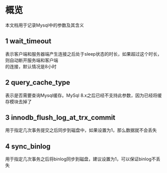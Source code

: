 # 概览

本文档用于记录Mysql中的参数及其含义

## 1 wait_timeout

表示客户端和服务器端产生连接之后处于sleep状态的时长，如果超过这个时长，则自动断开服务端和客户端  
的连接，默认情况是8小时

## 2 query_cache_type

表示是否需要查询Mysql缓存。MySql 8.x之后已经不支持此参数，因为已经将缓存模块去掉了

## 3 innodb_flush_log_at_trx_commit

用于指定几次事务提交之后同步到磁盘中，如果设置为1，那么数据就不会丢失

## 4 sync_binlog

用于指定几次事务之后将binlog同步到磁盘，建议设置为1，可以保证binlog不丢失